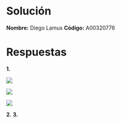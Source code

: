 # Solución

**Nombre:** Diego Lamus
**Código:** A00320776

# Respuestas

**1.**  

![](https://github.com/diegolamus/so-exam2/blob/A00320776/Respuestas/A00320776/imagenes/Servicios.PNG)  

![](https://github.com/diegolamus/so-exam2/blob/A00320776/Respuestas/A00320776/imagenes/dos%20procesos.PNG)  

![](https://github.com/diegolamus/so-exam2/blob/A00320776/Respuestas/A00320776/imagenes/1%20proceso.PNG)  


**2.**
**3.**
